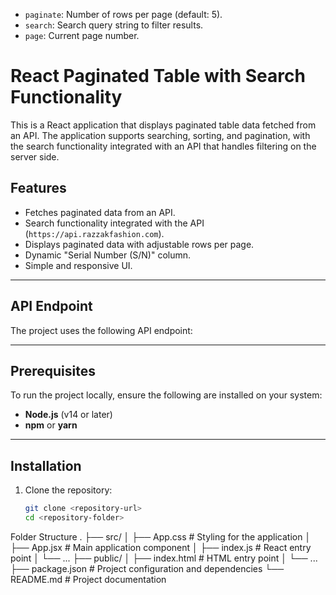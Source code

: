 
- `paginate`: Number of rows per page (default: 5).
- `search`: Search query string to filter results.
- `page`: Current page number.
# React Paginated Table with Search Functionality

This is a React application that displays paginated table data fetched from an API. The application supports searching, sorting, and pagination, with the search functionality integrated with an API that handles filtering on the server side.

## Features
- Fetches paginated data from an API.
- Search functionality integrated with the API (`https://api.razzakfashion.com`).
- Displays paginated data with adjustable rows per page.
- Dynamic "Serial Number (S/N)" column.
- Simple and responsive UI.

---

## API Endpoint
The project uses the following API endpoint:



---

## Prerequisites
To run the project locally, ensure the following are installed on your system:
- **Node.js** (v14 or later)
- **npm** or **yarn**

---

## Installation

1. Clone the repository:
   ```bash
   git clone <repository-url>
   cd <repository-folder>


Folder Structure
.
├── src/
│   ├── App.css           # Styling for the application
│   ├── App.jsx           # Main application component
│   ├── index.js          # React entry point
│   └── ...
├── public/
│   ├── index.html        # HTML entry point
│   └── ...
├── package.json          # Project configuration and dependencies
└── README.md             # Project documentation

